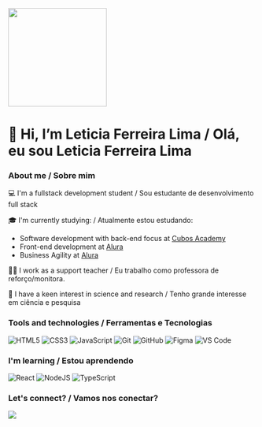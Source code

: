 
<img src= "https://github.com/LeticiaFerreiraLima/LeticiaFerreiraLima/assets/125087258/7f654ea5-249f-4bb6-a6b3-9f05df68aefe" width= 200px>

# 👋 Hi, I’m Leticia Ferreira Lima / Olá, eu sou Leticia Ferreira Lima

### About me / Sobre mim

💻 I'm a  fullstack development student / Sou estudante de desenvolvimento full stack

🎓 I'm currently studying: / Atualmente estou estudando:
* Software development with back-end focus at [Cubos Academy](https://cubos.academy/cursos/desenvolvimento-de-software-v2)
* Front-end development at [Alura](https://www.alura.com.br/escola-front-end?gclid=Cj0KCQjwho-lBhC_ARIsAMpgModi78hJKa-tu4bt-rO6C-JOEKYGgfvfk3JbHDTdEITI-kLHSwKthPYaAr7tEALw_wcB)
* Business Agility at [Alura](https://www.alura.com.br/formacao-business-agility?gclid=Cj0KCQjwho-lBhC_ARIsAMpgModi9YRpBvsw9l4htGPf2bH7cjxPZm2i9l48CdFPFe21umLQAsqb1wgaAn9EEALw_wcB)

👩‍💻 I work as a support teacher / Eu trabalho como professora de reforço/monitora.

🔎 I have a keen interest in science and research / Tenho grande interesse em ciência e pesquisa

### Tools and technologies / Ferramentas e Tecnologias

![HTML5](https://img.shields.io/badge/html5-%23E34F26.svg?style=for-the-badge&logo=html5&logoColor=white)
![CSS3](https://img.shields.io/badge/css3-%231572B6.svg?style=for-the-badge&logo=css3&logoColor=white)
![JavaScript](https://img.shields.io/badge/javascript-%23323330.svg?style=for-the-badge&logo=javascript&logoColor=%23F7DF1E)
![Git](https://img.shields.io/badge/git-%23F05033.svg?style=for-the-badge&logo=git&logoColor=white)
![GitHub](https://img.shields.io/badge/github-%23121011.svg?style=for-the-badge&logo=github&logoColor=white)
![Figma](https://img.shields.io/badge/figma-%23F24E1E.svg?style=for-the-badge&logo=figma&logoColor=white)
![VS Code](https://img.shields.io/badge/VS%20Code-0078d7.svg?style=for-the-badge&logo=visual-studio-code&logoColor=white)


### I'm learning / Estou aprendendo 

![React](https://img.shields.io/badge/react-%2320232a.svg?style=for-the-badge&logo=react&logoColor=%2361DAFB)
![NodeJS](https://img.shields.io/badge/node.js-6DA55F?style=for-the-badge&logo=node.js&logoColor=white)
![TypeScript](https://img.shields.io/badge/typescript-%23007ACC.svg?style=for-the-badge&logo=typescript&logoColor=white)


### Let's connect? / Vamos nos conectar?

<a href="https://www.linkedin.com/in/let%C3%ADcia-ferreira-lima/" target="_blank"><img src="https://img.shields.io/badge/-LinkedIn-%230077B5?style=for-the-badge&logo=linkedin&logoColor=white" target="_blank"></a>   


